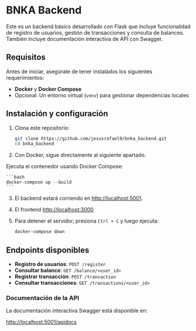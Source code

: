# BNKA Backend

Este es un backend básico desarrollado con Flask que incluye funcionalidad de registro de usuarios, gestión de transacciones y consulta de balances. También incluye documentación interactiva de API con Swagger.

## Requisitos

Antes de iniciar, asegúrate de tener instalados los siguientes requerimientos:

- **Docker** y **Docker Compose**
- Opcional: Un entorno virtual (`venv`) para gestionar dependencias locales

## Instalación y configuración

1. Clona este repositorio:

    ```bash
    git clone https://github.com/jesusrafael9/bnka_backend.git
    cd bnka_backend
    ```

2. Con Docker, sigue directamente al siguiente apartado.

Ejecuta el contenedor usando Docker Compose:

    ```bash
    docker-compose up --build
    ```

3. El backend estará corriendo en [http://localhost:5001](http://localhost:5001).

4. El frontend [http://localhost:3000](http://localhost:3000)

5. Para detener el servidor, presiona `Ctrl + C` y luego ejecuta:

    ```bash
    docker-compose down
    ```
   

## Endpoints disponibles

- **Registro de usuarios**: `POST /register`
- **Consultar balance**: `GET /balance/<user_id>`
- **Registrar transacción**: `POST /transaction`
- **Consultar transacciones**: `GET /transactions/<user_id>`

### Documentación de la API

La documentación interactiva Swagger está disponible en:

[http://localhost:5001/apidocs](http://localhost:5001/apidocs)

